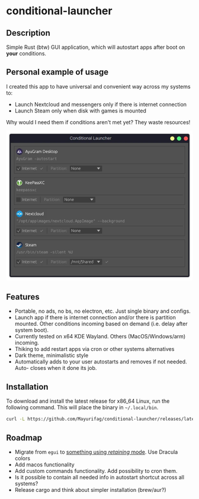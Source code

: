 # conditional-launcher

## Description

Simple Rust (btw) GUI application, which will autostart apps after boot on
**your** conditions.

## Personal example of usage

I created this app to have universal and convenient way across my systems to:

- Launch Nextcloud and messengers only if there is internet connection
- Launch Steam only when disk with games is mounted

Why would I need them if conditions aren't met yet? They waste resources!

![Screenshot](Screenshot.webp)

## Features

- Portable, no ads, no bs, no electron, etc. Just single binary and configs.
- Launch app if there is internet connection and/or there is partition mounted.
  Other conditions incoming based on demand (i.e. delay after system boot).
- Currently tested on x64 KDE Wayland. Others (MacOS/Windows/arm) incoming.
- Thiking to add restart apps via cron or other systems alternatives
- Dark theme, minimalistic style
- Automatically adds to your user autostarts and removes if not needed. Auto-
  closes when it done its job.

## Installation

To download and install the latest release for x86_64 Linux, run the following
command. This will place the binary in `~/.local/bin`.

```bash
curl -L https://github.com/Mayurifag/conditional-launcher/releases/latest/download/conditional-launcher-linux-x86_64 -o ~/.local/bin/conditional-launcher && chmod +x ~/.local/bin/conditional-launcher && ~/.local/bin/conditional-launcher
```

## Roadmap

- Migrate from `egui` to [something using *retaining* mode](https://github.com/emilk/egui?tab=readme-ov-file#why-immediate-mode). Use Dracula colors
- Add macos functionality
- Add custom commands functionality. Add possibility to cron them.
- Is it possible to contain all needed info in autostart shortcut across all
  systems?
- Release cargo and think about simpler installation (brew/aur?)
